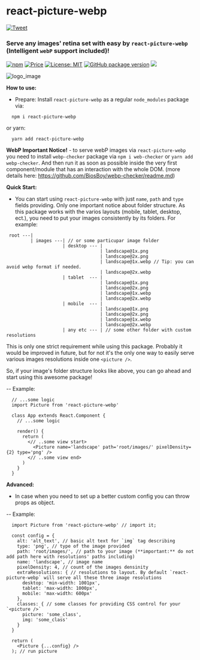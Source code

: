 # react-picture-webp

 [![Tweet](https://img.shields.io/twitter/url/http/shields.io.svg?style=social)](https://twitter.com/intent/tweet?text=See&url=https://github.com/BiosBoyreact-picture-webp&via=svyat770&hashtags=js,jsx,webp,react-picture-webp,picture,images,html,css)

### Serve any images' retina set with easy by `react-picture-webp` (Intelligent `webP` support included)!

[![npm](https://badgen.net/npm/v/react-picture)](https://www.npmjs.com/package/react-picture-webp) [![Price](https://img.shields.io/badge/price-FREE-purple.svg)](https://github.com/BiosBoy/react-picture-webp/blob/master/LICENSE) [![License: MIT](https://img.shields.io/badge/license-MIT-yellow.svg)](https://github.com/BiosBoy/react-picture-webp/blob/master/LICENSE) [![GitHub package version](https://img.shields.io/badge/version-1.1.3-green.svg)](https://github.com/BiosBoy/react-picture-webp) ![](https://img.badgesize.io/biosboy/react-picture-webp/master/index.js.svg)

![logo_image](https://raw.githubusercontent.com/BiosBoy/react-picture-webp/master/react-picture_logo.jpg)

**How to use:**
  - Prepare:
   Install `react-picture-webp` as a regular `node_modules` package via:
   ```
     npm i react-picture-webp
   ```
   or yarn:
   ```
     yarn add react-picture-webp
   ```
**WebP Important Notice!** - to serve webP images via `react-picture-webp` you need to install `webp-checker` package via `npm i web-checker` or `yarn add webp-checker`. And then run it as soon as possible inside the very first component/module that has an interaction with the whole DOM. (more details here: https://github.com/BiosBoy/webp-checker/readme.md)

**Quick Start:**

   - You can start using `react-picture-webp` with just `name`, `path` and `type` fields providing. Only one important notice about folder structure. As this package works with the varios layouts (mobile, tablet, desktop, ect.), you need to put your images consistently by its folders. For example:
   ```
    root ---|
            | images ---| // or some particupar image folder
                        | desktop --- |
                                      | landscape@1x.png
                                      | landscape@2x.png
                                      | landscape@1x.webp // Tip: you can avoid webp format if needed.
                                      | landscape@2x.webp
                        | tablet  --- |
                                      | landscape@1x.png
                                      | landscape@2x.png
                                      | landscape@1x.webp
                                      | landscape@2x.webp
                        | mobile  --- |
                                      | landscape@1x.png
                                      | landscape@2x.png
                                      | landscape@1x.webp
                                      | landscape@2x.webp
                        | any etc --- | // some other folder with custom resolutions
   ```

   This is only one strict requirement while using this package. Probably it would be improved in future, but for not it's the only one way to easily serve various images resolutions inside one `<picture />`.

   So, if your image's folder structure looks like above, you can go ahead and start using this awesome package! 
   
  -- Example:
  ```
    // ...some logic
    import Picture from 'react-picture-webp'

    class App extends React.Component {
      // ...some logic
    
      render() {
        return (
          <// ..some view start>
            <Picture name='landscape' path='root/images/' pixelDensity={2} type='png' />
          <// ..some view end>
        )
      }
    }
  ```

**Advanced:**
  - In case when you need to set up a better custom config you can throw props as object.

  -- Example:
  ```
    import Picture from 'react-picture-webp' // import it;

    const config = {
      alt: 'alt_text', // basic alt text for `img` tag describing
      type: 'png', // type of the image provided
      path: 'root/images/', // path to your image (**important:** do not add path here with resolutions' paths including)
      name: 'landscape', // image name
      pixelDensity: 4, // count of the images densinity
      extraResolutions: { // resolutions to layout. By default `react-picture-webp` will serve all these three image resolutions
        desktop: 'min-width: 1001px',
        tablet: 'max-width: 1000px',
        mobile: 'max-width: 600px'
      },
      classes: { // some classes for providing CSS control for your `<picture />`
        picture: 'some_class',
        img: 'some_class'
      }
    }
    
    return (
      <Picture {...config} />
    ); // run picture
  ```

